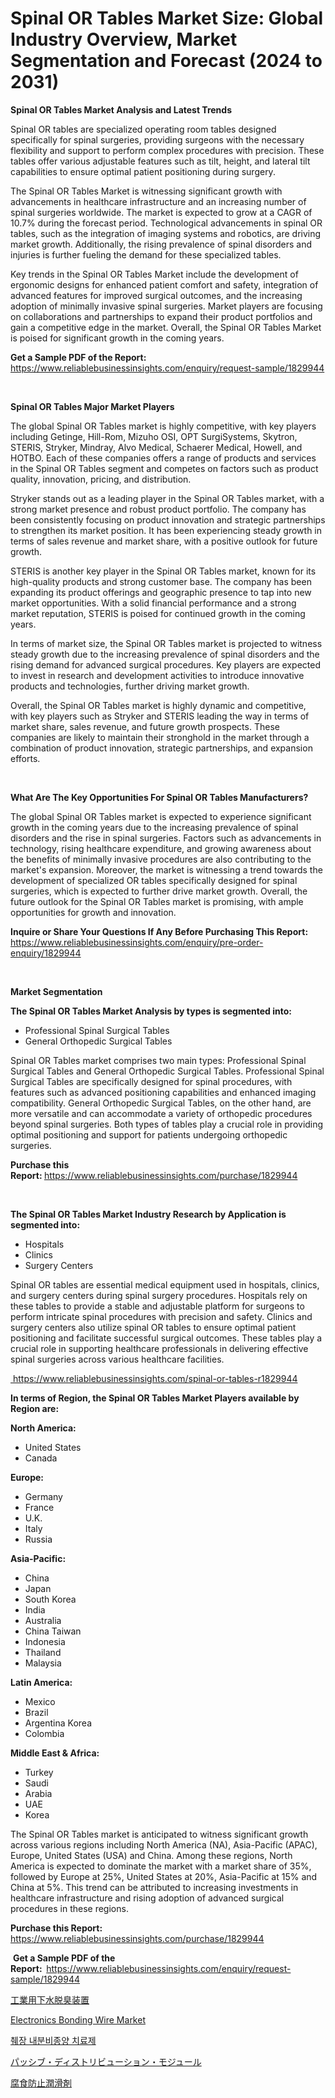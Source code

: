 <p><h1>Spinal OR Tables Market Size: Global Industry Overview, Market Segmentation and Forecast (2024 to 2031)</h1></p><p><strong>Spinal OR Tables Market Analysis and Latest Trends</strong></p>
<p><p>Spinal OR tables are specialized operating room tables designed specifically for spinal surgeries, providing surgeons with the necessary flexibility and support to perform complex procedures with precision. These tables offer various adjustable features such as tilt, height, and lateral tilt capabilities to ensure optimal patient positioning during surgery.</p><p>The Spinal OR Tables Market is witnessing significant growth with advancements in healthcare infrastructure and an increasing number of spinal surgeries worldwide. The market is expected to grow at a CAGR of 10.7% during the forecast period. Technological advancements in spinal OR tables, such as the integration of imaging systems and robotics, are driving market growth. Additionally, the rising prevalence of spinal disorders and injuries is further fueling the demand for these specialized tables.</p><p>Key trends in the Spinal OR Tables Market include the development of ergonomic designs for enhanced patient comfort and safety, integration of advanced features for improved surgical outcomes, and the increasing adoption of minimally invasive spinal surgeries. Market players are focusing on collaborations and partnerships to expand their product portfolios and gain a competitive edge in the market. Overall, the Spinal OR Tables Market is poised for significant growth in the coming years.</p></p>
<p><strong>Get a Sample PDF of the Report:&nbsp;</strong> <a href="https://www.reliablebusinessinsights.com/enquiry/request-sample/1829944">https://www.reliablebusinessinsights.com/enquiry/request-sample/1829944</a></p>
<p>&nbsp;</p>
<p><strong>Spinal OR Tables Major Market Players</strong></p>
<p><p>The global Spinal OR Tables market is highly competitive, with key players including Getinge, Hill-Rom, Mizuho OSI, OPT SurgiSystems, Skytron, STERIS, Stryker, Mindray, Alvo Medical, Schaerer Medical, Howell, and HOTBO. Each of these companies offers a range of products and services in the Spinal OR Tables segment and competes on factors such as product quality, innovation, pricing, and distribution.</p><p>Stryker stands out as a leading player in the Spinal OR Tables market, with a strong market presence and robust product portfolio. The company has been consistently focusing on product innovation and strategic partnerships to strengthen its market position. It has been experiencing steady growth in terms of sales revenue and market share, with a positive outlook for future growth.</p><p>STERIS is another key player in the Spinal OR Tables market, known for its high-quality products and strong customer base. The company has been expanding its product offerings and geographic presence to tap into new market opportunities. With a solid financial performance and a strong market reputation, STERIS is poised for continued growth in the coming years.</p><p>In terms of market size, the Spinal OR Tables market is projected to witness steady growth due to the increasing prevalence of spinal disorders and the rising demand for advanced surgical procedures. Key players are expected to invest in research and development activities to introduce innovative products and technologies, further driving market growth.</p><p>Overall, the Spinal OR Tables market is highly dynamic and competitive, with key players such as Stryker and STERIS leading the way in terms of market share, sales revenue, and future growth prospects. These companies are likely to maintain their stronghold in the market through a combination of product innovation, strategic partnerships, and expansion efforts.</p></p>
<p>&nbsp;</p>
<p><strong>What Are The Key Opportunities For Spinal OR Tables Manufacturers?</strong></p>
<p><p>The global Spinal OR Tables market is expected to experience significant growth in the coming years due to the increasing prevalence of spinal disorders and the rise in spinal surgeries. Factors such as advancements in technology, rising healthcare expenditure, and growing awareness about the benefits of minimally invasive procedures are also contributing to the market's expansion. Moreover, the market is witnessing a trend towards the development of specialized OR tables specifically designed for spinal surgeries, which is expected to further drive market growth. Overall, the future outlook for the Spinal OR Tables market is promising, with ample opportunities for growth and innovation.</p></p>
<p><strong>Inquire or Share Your Questions If Any Before Purchasing This Report:</strong> <a href="https://www.reliablebusinessinsights.com/enquiry/pre-order-enquiry/1829944">https://www.reliablebusinessinsights.com/enquiry/pre-order-enquiry/1829944</a></p>
<p>&nbsp;</p>
<p><strong>Market Segmentation</strong></p>
<p><strong>The Spinal OR Tables Market Analysis by types is segmented into:</strong></p>
<p><ul><li>Professional Spinal Surgical Tables</li><li>General Orthopedic Surgical Tables</li></ul></p>
<p><p>Spinal OR Tables market comprises two main types: Professional Spinal Surgical Tables and General Orthopedic Surgical Tables. Professional Spinal Surgical Tables are specifically designed for spinal procedures, with features such as advanced positioning capabilities and enhanced imaging compatibility. General Orthopedic Surgical Tables, on the other hand, are more versatile and can accommodate a variety of orthopedic procedures beyond spinal surgeries. Both types of tables play a crucial role in providing optimal positioning and support for patients undergoing orthopedic surgeries.</p></p>
<p><strong>Purchase this Report:&nbsp;</strong><a href="https://www.reliablebusinessinsights.com/purchase/1829944">https://www.reliablebusinessinsights.com/purchase/1829944</a></p>
<p>&nbsp;</p>
<p><strong>The Spinal OR Tables Market Industry Research by Application is segmented into:</strong></p>
<p><ul><li>Hospitals</li><li>Clinics</li><li>Surgery Centers</li></ul></p>
<p><p>Spinal OR tables are essential medical equipment used in hospitals, clinics, and surgery centers during spinal surgery procedures. Hospitals rely on these tables to provide a stable and adjustable platform for surgeons to perform intricate spinal procedures with precision and safety. Clinics and surgery centers also utilize spinal OR tables to ensure optimal patient positioning and facilitate successful surgical outcomes. These tables play a crucial role in supporting healthcare professionals in delivering effective spinal surgeries across various healthcare facilities.</p></p>
<p><a href="https://www.reliablebusinessinsights.com/spinal-or-tables-r1829944">&nbsp;https://www.reliablebusinessinsights.com/spinal-or-tables-r1829944</a></p>
<p><strong>In terms of Region, the Spinal OR Tables Market Players available by Region are:</strong></p>
<p>
    <p> <strong> North America: </strong>
        <ul>
            <li>United States</li>
            <li>Canada</li>
        </ul>
        </p> 
    <p> <strong> Europe: </strong>
        <ul>
            <li>Germany</li>
            <li>France</li>
            <li>U.K.</li>
            <li>Italy</li>
            <li>Russia</li>
        </ul>
        </p> 
    <p> <strong> Asia-Pacific: </strong>
        <ul>
            <li>China</li>
            <li>Japan</li>
            <li>South Korea</li>
            <li>India</li>
            <li>Australia</li>
            <li>China Taiwan</li>
            <li>Indonesia</li>
            <li>Thailand</li>
            <li>Malaysia</li>
        </ul>
        </p> 
    <p> <strong> Latin America: </strong>
        <ul>
            <li>Mexico</li>
            <li>Brazil</li>
            <li>Argentina Korea</li>
            <li>Colombia</li>
        </ul>
        </p> 
    <p> <strong> Middle East & Africa: </strong>
        <ul>
            <li>Turkey</li>
            <li>Saudi</li>
            <li>Arabia</li>
            <li>UAE</li>
            <li>Korea</li>
        </ul>
    </p>
    </p>
<p><p>The Spinal OR Tables market is anticipated to witness significant growth across various regions including North America (NA), Asia-Pacific (APAC), Europe, United States (USA) and China. Among these regions, North America is expected to dominate the market with a market share of 35%, followed by Europe at 25%, United States at 20%, Asia-Pacific at 15% and China at 5%. This trend can be attributed to increasing investments in healthcare infrastructure and rising adoption of advanced surgical procedures in these regions.</p></p>
<p><strong>Purchase this Report: </strong><a href="https://www.reliablebusinessinsights.com/purchase/1829944">https://www.reliablebusinessinsights.com/purchase/1829944</a></p>
<p>&nbsp;<strong>Get a Sample PDF of the Report:&nbsp;&nbsp;</strong><a href="https://www.reliablebusinessinsights.com/enquiry/request-sample/1829944">https://www.reliablebusinessinsights.com/enquiry/request-sample/1829944</a></p>
<p><strong></strong></p>
<p><p><a href="https://medium.com/@amarart56456/%E7%94%A3%E6%A5%AD%E4%B8%8B%E6%B0%B4%E9%81%93%E8%84%B1%E8%87%AD%E5%89%A4%E5%B8%82%E5%A0%B4%E8%AA%BF%E6%9F%BB%E3%83%AC%E3%83%9D%E3%83%BC%E3%83%88-%E3%81%9D%E3%81%AE%E6%AD%B4%E5%8F%B2%E3%81%A8%E4%BA%88%E6%B8%AC2031%E5%B9%B4%E3%81%BE%E3%81%A7%E3%81%AE2024-e77277e697e7">工業用下水脱臭装置</a></p><p><a href="https://issuu.com/reportprime-2/docs/electronics-bonding-wire-market-size-2030.pptx">Electronics Bonding Wire Market</a></p><p><a href="https://github.com/romeshmittrochakma11/Market-Research-Report-List-1/blob/main/4108433105000.md">췌장 내분비종양 치료제</a></p><p><a href="https://github.com/tanyaali3/Market-Research-Report-List-1/blob/main/5139730110235.md">パッシブ・ディストリビューション・モジュール</a></p><p><a href="https://github.com/DwightHuels1/Market-Research-Report-List-1/blob/main/7898567110236.md">腐食防止潤滑剤</a></p></p>